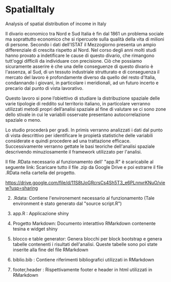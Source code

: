 # SpatialItaly
Analysis of spatial distribution of income in Italy


Il divario economico tra Nord e Sud Italia è fin dal 1861 un problema sociale ma soprattutto economico che si ripercuote sulla qualità della vita di milioni di persone. Secondo i dati dell'ISTAT il Mezzogiorno presenta un ampio differenziale di crescita rispetto al Nord. Nel corso degli anni molti studi hanno provato a indetificare le cause di questo divario, che rimangono tutt'oggi difficili da individuare con precisione. Ciò che possiamo sicuramente asserire è che una delle conseguenze di questo divario è l'assenza, al Sud, di un tessuto industriale strutturato e di conseguenza il mercato del lavoro è profondamente diverso da quello del resto d'Italia, condannando i giovani, in particolare i meridionali, ad un futuro incerto e precario dal punto di vista lavorativo. 


Questo lavoro si pone l’obiettivo di studiare la distribuzione spaziale delle varie tipologie di reddito sul territorio italiano, in particolare verranno utilizzati metodi propri dell’analisi spaziale al fine di valutare se ci sono zone dello stivale in cui le variabili osservate presentano autocorrelazione spaziale o meno.

Lo studio procederà per gradi. In primis verranno analizzati i dati dal punto di vista descrittivo per identificare le propietà statistiche delle variabili considerate e quindi procedere ad una trattazione efficace. Successivamente verranno gettate le basi teoriche dell'analisi spaziale descrivendo minuziosamente il framework utilizzato per l'analisi.


Il file .RData necessario al funzionamento dell' "app.R" è scaricabile al seguente link:
Scaricare tutto il file .zip da Google Drive e poi estrarre il file .RData nella cartella del progetto.

https://drive.google.com/file/d/11S8tJoGRcrsCs4Sh5T3_e6PLnnvrKNuO/view?usp=sharing



2. .Rdata: Contiene l'environement necessario al funzionamento (Tale environment è stato generato dal "source script.R")

3. app.R : Applicazione shiny

4. Progetto Markdown: Documento interattivo RMarkdown contenente tesina e widget shiny

5. blocco e table generator: Genera blocchi per block bootstrap e genera tabelle contenenti i risultati dell'analisi. 
	Queste tabelle sono poi state inserite alla fine del file RMarkdown

6. biblio.bib : Contiene riferimenti bibliografici utilizzati in RMarkdown

7. footer,header : Rispettivamente footer e header in html utilizzati in RMarkdown




